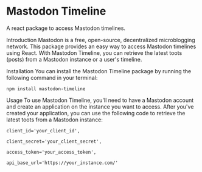 # Mastodon Timeline

A react package to access Mastodon timelines.

Introduction
Mastodon is a free, open-source, decentralized microblogging network. This package provides an easy way to access Mastodon timelines using React. With Mastodon Timeline, you can retrieve the latest toots (posts) from a Mastodon instance or a user's timeline.

Installation
You can install the Mastodon Timeline package by running the following command in your terminal:

`npm install mastodon-timeline`

Usage
To use Mastodon Timeline, you'll need to have a Mastodon account and create an application on the instance you want to access. After you've created your application, you can use the following code to retrieve the latest toots from a Mastodon instance:

    client_id='your_client_id',  

    client_secret='your_client_secret',  

    access_token='your_access_token',  

    api_base_url='https://your_instance.com/'  
